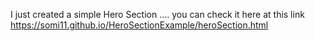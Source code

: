 I just created a simple Hero Section .... you can check it here at this link https://somi11.github.io/HeroSectionExample/heroSection.html
